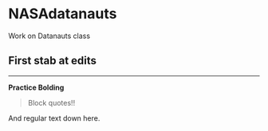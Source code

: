 # NASAdatanauts
Work on Datanauts class

## First stab at edits

****
**Practice Bolding**

>Block quotes!! 

And regular text down here.
